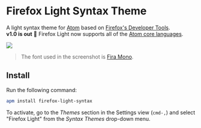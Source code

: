 # Firefox Light Syntax Theme

A light syntax theme for [Atom](https://atom.io) based on
[Firefox's Developer Tools](https://developer.mozilla.org/en/docs/Tools).  
__v1.0 is out__ :tada: Firefox Light now supports all of the
[Atom core languages](https://github.com/atom/language-examples#languages).

![](https://cloud.githubusercontent.com/assets/17343833/14125703/3c19814c-f5d2-11e5-9477-e84e378bce8d.gif)

> The font used in the screenshot is [Fira Mono](https://github.com/mozilla/Fira).

## Install

Run the following command:

```bash
apm install firefox-light-syntax
```

To activate, go to the _Themes_ section in the Settings view
(`cmd-,`) and select "Firefox Light" from the _Syntax Themes_
drop-down menu.
